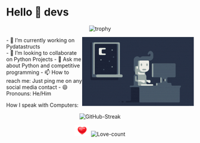 # Hello 👋 devs

<p align="center">
<img alt =trophy src = "https://github-profile-trophy.vercel.app/?username=Arvind-raj06&theme=dracula">
</p>
<p>
<img alt="Night Coding" src="https://raw.githubusercontent.com/AVS1508/AVS1508/master/assets/Night-Coding.gif" align="right"/>
- 🔭 I’m currently working on Pydatastructs<br>
- 👯 I’m looking to collaborate on Python Projects
- 💬 Ask me about Python and competitive programming
- 📫 How to reach me: Just ping me on any social media contact
- 😄 Pronouns: He/Him
</p>


How I speak with Computers:



<p align="center">
<img alt =GitHub-Streak src = "https://github-readme-streak-stats.herokuapp.com/?user=Arvind-raj06&theme=tokyonight">
</p>

<p align="center">
<img src="https://github.com/Arvind-raj06/Arvind-raj06/blob/main/Heart.jpg" width=40 height=30>
<img alt = Love-count src="https://profile-counter.glitch.me/Arvind-raj06/count.svg">
</p>
